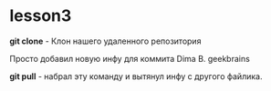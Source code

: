 # lesson3

**git clone** - Клон нашего удаленного репозитория


Просто добавил новую инфу для коммита
Dima B. geekbrains

**git pull** - набрал эту команду и вытянул инфу с другого файлика. 






